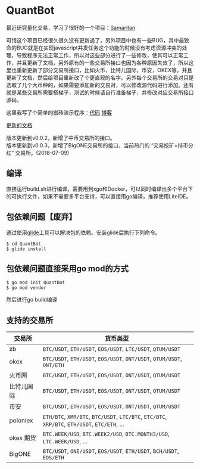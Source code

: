 # QuantBot

最近研究量化交易，学习了很好的一个项目：[Samaritan](https://github.com/miaolz123/samaritan)

可惜这个项目已经很久很久没有更新過了，另外项目中也有一些BUG，其中最致命的BUG就是在实现javascript并发任务这个功能的时候没有考虑资源冲突的处理，导致程序无法正常工作，所以对这些部分进行了一些修改，使其可以正常工作，并且更新了文档，另外原有的一些交易所接口也因为各种原因失效了，所以这里也重新更新了部分交易所接口，比如火币，比特儿国际，币安，OKEX等，并且更新了文档，然后给项目重新改了个更直观的名字。另外每个交易所的交易对只是选取了几个大币种的，如果需要添加新的交易对，可以修改源代码进行添加。还有就是某些交易所需要搭梯子，测试的时候请自行准备梯子，并修改对应交易所接口源码。

这里我写了个简单的搬砖演示程序：[代码](https://github.com/phonegapX/trader-sample) [博客](http://phonegap.me/post/52.html)

[更新的文档](http://www.quantbot.org/#/)

版本更新到v0.0.2，新增了中币交易所的接口。  
版本更新到v0.0.3，新增了BigONE交易所的接口，当前热门的 “交易挖矿+持币分红” 交易所。(2018-07-09)

## 编译

直接运行build.sh进行编译，需要用到xgo和Docker，可以同时编译出多个平台下的可执行文件，如果不需要多平台支持，可以直接用go编译，推荐使用LiteIDE。

## 包依赖问题【废弃】

通过使用[glide](https://github.com/Masterminds/glide)工具可以解决包的依赖。安装glide后执行下列命令。

```shell
$ cd QuantBot
$ glide install
```
## 包依赖问题直接采用go mod的方式
```shell
$ go mod init QuantBot
$ go mod vendor
```
然后进行go build编译


## 支持的交易所

| 交易所 | 货币类型 |
| -------- | ----- |
| zb | `BTC/USDT`, `ETH/USDT`, `EOS/USDT`, `LTC/USDT`, `QTUM/USDT` |
| okex | `BTC/USDT`, `ETH/USDT`, `EOS/USDT`, `ONT/USDT`, `QTUM/USDT`, `ONT/ETH` |
| 火币网 | `BTC/USDT`, `ETH/USDT`, `EOS/USDT`, `ONT/USDT`, `QTUM/USDT` |
| 比特儿国际 | `BTC/USDT`, `ETH/USDT`, `EOS/USDT`, `ONT/USDT`, `QTUM/USDT` |
| 币安 | `BTC/USDT`, `ETH/USDT`, `EOS/USDT`, `ONT/USDT`, `QTUM/USDT` |
| poloniex | `ETH/BTC`, `XMR/BTC`, `BTC/USDT`, `LTC/BTC`, `ETC/BTC`, `XRP/BTC`, `ETH/USDT`, `ETC/ETH`, ... |
| okex 期货 | `BTC.WEEK/USD`, `BTC.WEEK2/USD`, `BTC.MONTH3/USD`, `LTC.WEEK/USD`, ... |
| BigONE | `BTC/USDT`, `ONE/USDT`, `EOS/USDT`, `ETH/USDT`, `BCH/USDT`, `EOS/ETH` |
